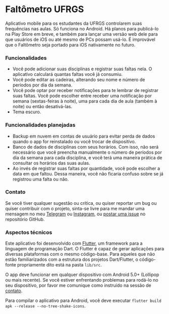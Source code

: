 # Faltômetro UFRGS

Aplicativo mobile para os estudantes da UFRGS controlarem suas frequências nas aulas. Só funciona
no Android. Há planos para publicá-lo na Play Store em breve, e também para lançar uma versão web
dele para que usuários de iOS ou até mesmo de PCs possam usá-lo. É improvável que o Faltômetro seja
portado para iOS nativamente no futuro.

### Funcionalidades
- Você pode adicionar suas disciplinas e registrar suas faltas nela. O aplicativo calculará quantas
faltas você já consumiu.
- Você pode editar as cadeiras, alterando seu nome e número de períodos por dia da semana.
- Você pode optar por receber notificações para te lembrar de registrar suas faltas. Você pode
escolher entre receber uma notificação por semana (sextas-feiras à noite), uma para cada dia de aula
(também à noite) ou então desativá-las.
- Tema escuro.

### Funcionalidades planejadas
- Backup em nuvem em contas de usuário para evitar perda de dados quando o app for reinstalado ou
você trocar de dispositivo.
- Banco de dados de disciplinas com seus horários. Com isso, não será necessário que você preencha
manualmente o número de períodos por dia da semana para cada disciplina, e você terá uma maneira
prática de consultar os horários das suas aulas.
- Ao invés de registrar suas faltas por quantidade, você pode escolher a data em que faltou. Dessa
maneira, você não ficaria confuso sobre se já registrou uma falta ou não.

### Contato
Se você tiver qualquer sugestão ou crítica, ou quiser reportar um bug ou quiser contribuir com o
projeto, sinta-se livre para me mandar uma mensagem no meu [Telegram](https://t.me/bernardolansing)
ou [Instagram](https://instagram.com/bernardolansing), ou
[postar uma issue](https://github.com/bernardolansing/faltometro_ufrgs/issues) no repositório
GitHub.

### Aspectos técnicos
Este aplicativo foi desenvolvido com [Flutter](https://flutter.dev/), um framework para a linguagem
de programação Dart. O Flutter é capaz de gerar aplicações para diversas plataformas com o mesmo
código-base. Para aqueles que não estão familiarizados com a estrutura dos projetos Dart/Flutter,
o código-fonte propriamente dito está na pasta `lib/src`.

O app deve funcionar em qualquer dispositivo com Android 5.0+ (Lollipop ou mais recente). Se você
estiver enfrentando problemas para rodá-lo no seu dispositivo, por favor me comunique como
instruído na sessão de [contato](#contato).

Para compilar o aplicativo para Android, você deve executar `flutter build apk --release
--no-tree-shake-icons`.
